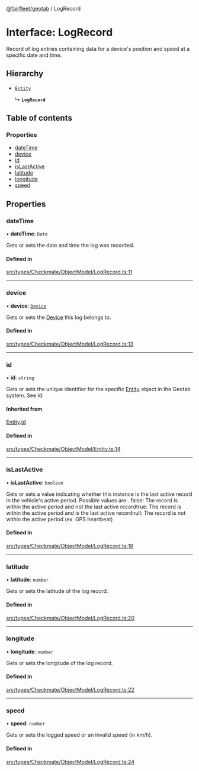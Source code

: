 [@fairfleet/geotab](../README.md) / LogRecord

# Interface: LogRecord

Record of log entries containing data for a device's position and speed at a specific date and time.

## Hierarchy

- [`Entity`](Entity.md)

  ↳ **`LogRecord`**

## Table of contents

### Properties

- [dateTime](LogRecord.md#datetime)
- [device](LogRecord.md#device)
- [id](LogRecord.md#id)
- [isLastActive](LogRecord.md#islastactive)
- [latitude](LogRecord.md#latitude)
- [longitude](LogRecord.md#longitude)
- [speed](LogRecord.md#speed)

## Properties

### dateTime

• **dateTime**: `Date`

Gets or sets the date and time the log was recorded.

#### Defined in

[src/types/Checkmate/ObjectModel/LogRecord.ts:11](https://github.com/fairfleet/geotab/blob/ff38bfc/src/types/Checkmate/ObjectModel/LogRecord.ts#L11)

___

### device

• **device**: [`Device`](Device.md)

Gets or sets the [Device](Device.md) this log belongs to.

#### Defined in

[src/types/Checkmate/ObjectModel/LogRecord.ts:13](https://github.com/fairfleet/geotab/blob/ff38bfc/src/types/Checkmate/ObjectModel/LogRecord.ts#L13)

___

### id

• **id**: `string`

Gets or sets the unique identifier for the specific [Entity](Entity.md) object in the Geotab system. See Id.

#### Inherited from

[Entity](Entity.md).[id](Entity.md#id)

#### Defined in

[src/types/Checkmate/ObjectModel/Entity.ts:14](https://github.com/fairfleet/geotab/blob/ff38bfc/src/types/Checkmate/ObjectModel/Entity.ts#L14)

___

### isLastActive

• **isLastActive**: `boolean`

Gets or sets a value indicating whether this instance is the last active record in the vehicle's active period. Possible values are:.
 <list type="bullet"><item><description>false: The record is within the active period and not the last active record</description></item><item><description>true: The record is within the active period and is the last active record</description></item><item><description>null: The record is not within the active period (ex. GPS heartbeat)</description></item></list>

#### Defined in

[src/types/Checkmate/ObjectModel/LogRecord.ts:18](https://github.com/fairfleet/geotab/blob/ff38bfc/src/types/Checkmate/ObjectModel/LogRecord.ts#L18)

___

### latitude

• **latitude**: `number`

Gets or sets the latitude of the log record.

#### Defined in

[src/types/Checkmate/ObjectModel/LogRecord.ts:20](https://github.com/fairfleet/geotab/blob/ff38bfc/src/types/Checkmate/ObjectModel/LogRecord.ts#L20)

___

### longitude

• **longitude**: `number`

Gets or sets the longitude of the log record.

#### Defined in

[src/types/Checkmate/ObjectModel/LogRecord.ts:22](https://github.com/fairfleet/geotab/blob/ff38bfc/src/types/Checkmate/ObjectModel/LogRecord.ts#L22)

___

### speed

• **speed**: `number`

Gets or sets the logged speed or an invalid speed (in km/h).

#### Defined in

[src/types/Checkmate/ObjectModel/LogRecord.ts:24](https://github.com/fairfleet/geotab/blob/ff38bfc/src/types/Checkmate/ObjectModel/LogRecord.ts#L24)
